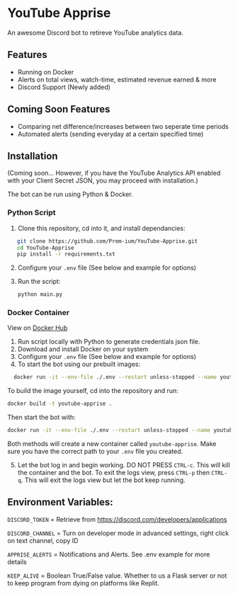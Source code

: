# YouTube Apprise
An awesome Discord bot to retireve YouTube analytics data.

## Features
- Running on Docker
- Alerts on total views, watch-time, estimated revenue earned & more
- Discord Support (Newly added)

## Coming Soon Features
- Comparing net difference/increases between two seperate time periods
- Automated alerts (sending everyday at a certain specified time)

## Installation
(Coming soon... However, if you have the YouTube Analytics API enabled with your Client Secret JSON, you may proceed with installation.)

The bot can be run using Python & Docker.
### Python Script
1. Clone this repository, cd into it, and install dependancies:
```sh
   git clone https://github.com/Prem-ium/YouTube-Apprise.git
   cd YouTube-Apprise
   pip install -r requirements.txt
   ```
2. Configure your `.env` file (See below and example for options)
3. Run the script:

    ```sh
    python main.py
   ```
### Docker Container
View on [Docker Hub](https://hub.docker.com/repository/docker/sazn/youtube-apprise)
1. Run script locally with Python to generate credentials json file.
2. Download and install Docker on your system
3. Configure your `.env` file (See below and example for options)
4. To start the bot using our prebuilt images:
 ```sh
   docker run -it --env-file ./.env --restart unless-stopped --name youtube-apprise sazn/youtube-apprise:latest
   ```
   To build the image yourself, cd into the repository and run:
   ```sh
   docker build -t youtube-apprise .
   ```
   Then start the bot with:
   ```sh
   docker run -it --env-file ./.env --restart unless-stopped --name youtube-apprise youtube-apprise
   ```
   Both methods will create a new container called `youtube-apprise`. Make sure you have the correct path to your `.env` file you created.

5. Let the bot log in and begin working. DO NOT PRESS `CTRL-c`. This will kill the container and the bot. To exit the logs view, press `CTRL-p` then `CTRL-q`. This will exit the logs view but let the bot keep running.


## Environment Variables:
`DISCORD_TOKEN` = Retrieve from https://discord.com/developers/applications

`DISCORD_CHANNEL` = Turn on developer mode in advanced settings, right click on text channel, copy ID

`APPRISE_ALERTS` = Notifications and Alerts. See .env example for more details

`KEEP_ALIVE` = Boolean True/False value. Whether to us a Flask server or not to keep program from dying on platforms like Replit.
